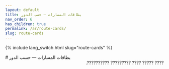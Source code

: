 ```yaml
---
layout: default
title: بطاقات المسارات — حسب الدور
nav_order: 6
has_children: true
permalink: /ar/route-cards/
slug: route-cards
---
```

{% include lang_switch.html slug="route-cards" %}
<div dir=""rtl"" lang=""ar"" markdown=""1"">
# بطاقات المسارات — حسب الدور
</div>
<div dir="rtl" lang="ar" markdown="1">???? ????? ???? ????????? ??????????.</div>

